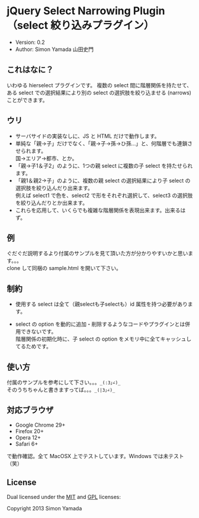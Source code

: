 <!--
(remove-hook 'before-save-hook 'delete-trailing-whitespace)
(add-hook 'before-save-hook 'delete-trailing-whitespace)
https://github.com/monmonmon/jquery.narrows
-->

# jQuery Select Narrowing Plugin（select 絞り込みプラグイン）

* Version: 0.2
* Author: Simon Yamada 山田史門

## これはなに？

いわゆる hierselect プラグインです。
複数の select 間に階層関係を持たせて、ある select での選択結果により別の select の選択肢を絞り込ませる (narrows) ことができます。

## ウリ

* サーバサイドの実装なしに、JS と HTML だけで動作します。
* 単純な「親→子」だけでなく、「親→子→孫→ひ孫…」と、何階層でも連鎖させられます。  
国→エリア→都市、とか。
* 「親→子1＆子2」のように、1つの親 select に複数の子 select を持たせられます。
* 「親1＆親2→子」のように、複数の親 select の選択結果により子 select の選択肢を絞り込んだり出来ます。  
例えば select1 で色を、select2 で形をそれぞれ選択して、select3 の選択肢を絞り込んだりとか出来ます。
* これらを応用して、いくらでも複雑な階層関係を表現出来ます。出来るはず。

## 例

ぐだぐだ説明するより付属のサンプルを見て頂いた方が分かりやすいかと思います。。。  
clone して同梱の sample.html を開いて下さい。

## 制約

* 使用する select は全て（親selectも子selectも）id 属性を持つ必要があります。
<!-- * 子 select の option に独自データ属性 (data-*) を持たせることで親子関係を記述します。 -->
* select の option を動的に追加・削除するようなコードやプラグインとは併用できないです。  
  階層関係の初期化時に、子 select の option をメモリ中に全てキャッシュしてるためです。

## 使い方

付属のサンプルを参考にして下さい。。。`_(:3｣∠)_`  
そのうちちゃんと書きますってば。。。`_(|3｣∠)_`

## 対応ブラウザ

* Google Chrome 29+
* Firefox 20+
* Opera 12+
* Safari 6+

で動作確認。全て MacOSX 上でテストしています。Windows では未テスト（笑）

## License

Dual licensed under the [MIT](http://www.opensource.org/licenses/MIT) and [GPL](http://www.gnu.org/licenses/gpl.html) licenses:

Copyright 2013 Simon Yamada
